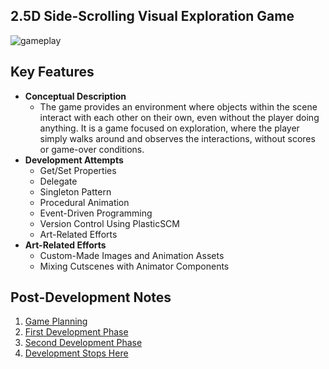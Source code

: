 ## **2.5D Side-Scrolling Visual Exploration Game**

![gameplay](https://cdn.jsdelivr.net/gh/hyngng/hyngng.github.io.resources@master/2024-10-23-armonia-developing-cancelled/gameplay.webp)

## **Key Features**

- **Conceptual Description**
    - The game provides an environment where objects within the scene interact with each other on their own, even without the player doing anything. It is a game focused on exploration, where the player simply walks around and observes the interactions, without scores or game-over conditions.
- **Development Attempts**
    - Get/Set Properties
    - Delegate
    - Singleton Pattern
    - Procedural Animation
    - Event-Driven Programming
    - Version Control Using PlasticSCM
    - Art-Related Efforts
- **Art-Related Efforts**
    - Custom-Made Images and Animation Assets
    - Mixing Cutscenes with Animator Components
  
## **Post-Development Notes**
1. [Game Planning](https://hyngng.github.io/posts/armonia-planning/) 
2. [First Development Phase](https://hyngng.github.io/posts/armonia-developing-first/)
3. [Second Development Phase](https://hyngng.github.io/posts/armonia-developing-second/)
4. [Development Stops Here](https://hyngng.github.io/posts/armonia-developing-cancelled/)
